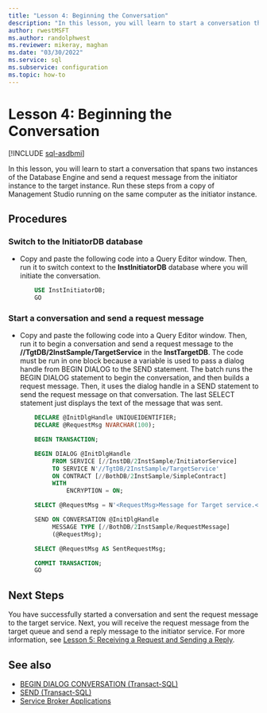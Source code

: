 ```yaml
---
title: "Lesson 4: Beginning the Conversation"
description: "In this lesson, you will learn to start a conversation that spans two instances of the Database Engine and send a request message from the initiator instance to the target instance."
author: rwestMSFT
ms.author: randolphwest
ms.reviewer: mikeray, maghan
ms.date: "03/30/2022"
ms.service: sql
ms.subservice: configuration
ms.topic: how-to
---
```


# Lesson 4: Beginning the Conversation

[!INCLUDE [sql-asdbmi](../../includes/applies-to-version/sql-asdbmi.md)]

In this lesson, you will learn to start a conversation that spans two instances of the Database Engine and send a request message from the initiator instance to the target instance. Run these steps from a copy of Management Studio running on the same computer as the initiator instance.

## Procedures


### Switch to the InitiatorDB database

- Copy and paste the following code into a Query Editor window. Then, run it to switch context to the **InstInitiatorDB** database where you will initiate the conversation.

    ```sql
        USE InstInitiatorDB;
        GO
    ```

### Start a conversation and send a request message

- Copy and paste the following code into a Query Editor window. Then, run it to begin a conversation and send a request message to the **//TgtDB/2InstSample/TargetService** in the **InstTargetDB**. The code must be run in one block because a variable is used to pass a dialog handle from BEGIN DIALOG to the SEND statement. The batch runs the BEGIN DIALOG statement to begin the conversation, and then builds a request message. Then, it uses the dialog handle in a SEND statement to send the request message on that conversation. The last SELECT statement just displays the text of the message that was sent.

    ```sql
        DECLARE @InitDlgHandle UNIQUEIDENTIFIER;
        DECLARE @RequestMsg NVARCHAR(100);

        BEGIN TRANSACTION;

        BEGIN DIALOG @InitDlgHandle
             FROM SERVICE [//InstDB/2InstSample/InitiatorService]
             TO SERVICE N'//TgtDB/2InstSample/TargetService'
             ON CONTRACT [//BothDB/2InstSample/SimpleContract]
             WITH
                 ENCRYPTION = ON;

        SELECT @RequestMsg = N'<RequestMsg>Message for Target service.</RequestMsg>';

        SEND ON CONVERSATION @InitDlgHandle
             MESSAGE TYPE [//BothDB/2InstSample/RequestMessage]
             (@RequestMsg);

        SELECT @RequestMsg AS SentRequestMsg;

        COMMIT TRANSACTION;
        GO
    ```

## Next Steps

You have successfully started a conversation and sent the request message to the target service. Next, you will receive the request message from the target queue and send a reply message to the initiator service. For more information, see [Lesson 5: Receiving a Request and Sending a Reply](lesson-5-receiving-a-request-and-sending-a-reply.md).

## See also

- [BEGIN DIALOG CONVERSATION (Transact-SQL)](../../t-sql/statements/begin-dialog-conversation-transact-sql.md)
- [SEND (Transact-SQL)](../../t-sql/statements/send-transact-sql.md)
- [Service Broker Applications](service-broker-applications.md)
